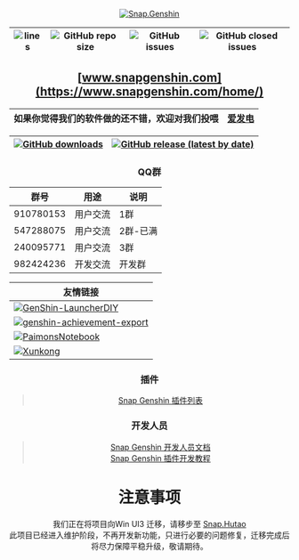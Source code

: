 <div align="center"> 

[![Snap.Genshin](https://repository-images.githubusercontent.com/331187187/0a2420e5-881a-4709-9f99-fdd42f13e1fc)](https://github.com/DGP-Studio/Snap.Genshin/stargazers)

|![lines](https://img.shields.io/tokei/lines/github/DGP-Studio/Snap.Genshin?style=flat-square)|![GitHub repo size](https://img.shields.io/github/repo-size/DGP-Studio/Snap.Genshin?style=flat-square)|![GitHub issues](https://img.shields.io/github/issues/DGP-Studio/Snap.Genshin?style=flat-square)|![GitHub closed issues](https://img.shields.io/github/issues-closed/DGP-Studio/Snap.Genshin?style=flat-square)|
|-|-|-|-|

## [www.snapgenshin.com](https://www.snapgenshin.com/home/)

|如果你觉得我们的软件做的还不错，欢迎对我们投喂|[爱发电](https://afdian.net/@DismissedLight)|
|-|-|

|[![GitHub downloads](https://img.shields.io/github/downloads/DGP-Studio/Snap.Genshin/total?style=flat-square)](https://github.com/DGP-Studio/Snap.Genshin/releases)|[![GitHub release (latest by date)](https://img.shields.io/github/downloads/DGP-studio/Snap.Genshin/latest/total?style=flat-square)](https://github.com/DGP-Studio/Snap.Genshin/releases/latest)|
|-|-|

### QQ群

|群号|用途|说明|
|-|-|-|
|910780153|用户交流|1群|
|547288075|用户交流|2群-已满|
|240095771|用户交流|3群|
|982424236|开发交流|开发群|


|友情链接|
|-|
|[![GenShin-LauncherDIY](https://img.shields.io/badge/DawnFz-GenShin_Launcher_Plus_-red/total?style=flat-square)](https://github.com/DawnFz/GenShin-LauncherDIY)|
|[![genshin-achievement-export](https://img.shields.io/badge/HolographicHat-Genshin_Achievement_Export-red/total?style=flat-square)](https://github.com/HolographicHat/genshin-achievement-export)|
|[![PaimonsNotebook](https://img.shields.io/badge/QooLianyi-Paimons_Notebook-red/total?style=flat-square)](https://github.com/QooLianyi/PaimonsNotebook)|
|[![Xunkong](https://img.shields.io/badge/Scighost-Xunkong-red/total?style=flat-square)](https://github.com/Scighost/Xunkong)|

### 插件

> [Snap Genshin 插件列表](/Plugins/README.md)
  
### 开发人员

> [Snap Genshin 开发人员文档](https://www.snapgenshin.com/development/DeveloperGuide.html)  
> [Snap Genshin 插件开发教程](https://www.snapgenshin.com/development/PluginTutorial.html)

# **注意事项**

我们正在将项目向Win UI3 迁移，请移步至 [Snap.Hutao](https://github.com/DGP-Studio/Snap.Hutao)  
此项目已经进入维护阶段，不再开发新功能，只进行必要的问题修复，迁移完成后将尽力保障平稳升级，敬请期待。

</div>
